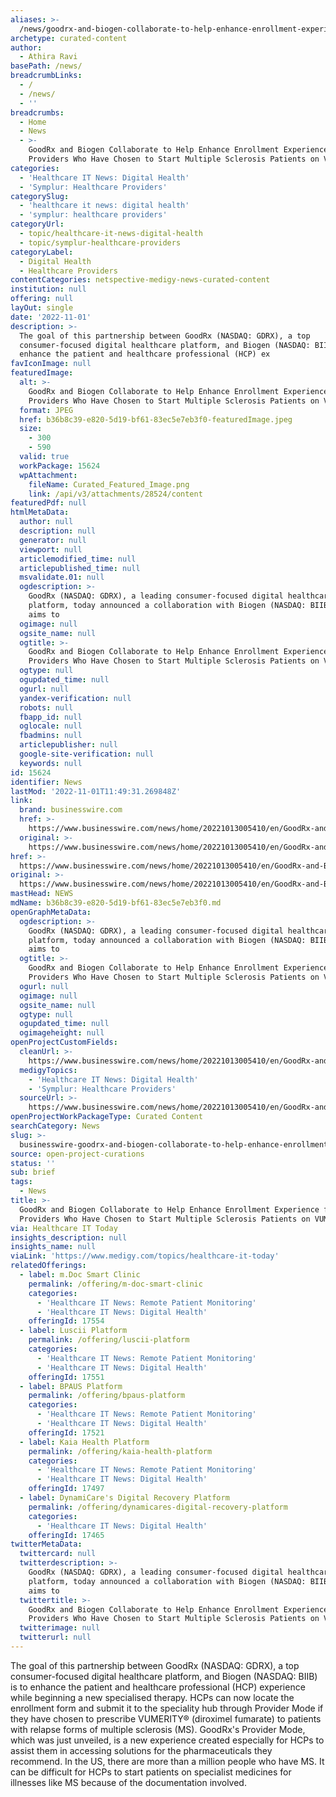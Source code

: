 ```yaml
---
aliases: >-
  /news/goodrx-and-biogen-collaborate-to-help-enhance-enrollment-experience-for-providers-who-have-chosen-to-start-multiple-sclerosis-patients-on-vumerity-r
archetype: curated-content
author:
  - Athira Ravi
basePath: /news/
breadcrumbLinks:
  - /
  - /news/
  - ''
breadcrumbs:
  - Home
  - News
  - >-
    GoodRx and Biogen Collaborate to Help Enhance Enrollment Experience for
    Providers Who Have Chosen to Start Multiple Sclerosis Patients on VUMERITY®
categories:
  - 'Healthcare IT News: Digital Health'
  - 'Symplur: Healthcare Providers'
categorySlug:
  - 'healthcare it news: digital health'
  - 'symplur: healthcare providers'
categoryUrl:
  - topic/healthcare-it-news-digital-health
  - topic/symplur-healthcare-providers
categoryLabel:
  - Digital Health
  - Healthcare Providers
contentCategories: netspective-medigy-news-curated-content
institution: null
offering: null
layOut: single
date: '2022-11-01'
description: >-
  The goal of this partnership between GoodRx (NASDAQ: GDRX), a top
  consumer-focused digital healthcare platform, and Biogen (NASDAQ: BIIB) is to
  enhance the patient and healthcare professional (HCP) ex
favIconImage: null
featuredImage:
  alt: >-
    GoodRx and Biogen Collaborate to Help Enhance Enrollment Experience for
    Providers Who Have Chosen to Start Multiple Sclerosis Patients on VUMERITY®
  format: JPEG
  href: b36b8c39-e820-5d19-bf61-83ec5e7eb3f0-featuredImage.jpeg
  size:
    - 300
    - 590
  valid: true
  workPackage: 15624
  wpAttachment:
    fileName: Curated_Featured_Image.png
    link: /api/v3/attachments/28524/content
featuredPdf: null
htmlMetaData:
  author: null
  description: null
  generator: null
  viewport: null
  articlemodified_time: null
  articlepublished_time: null
  msvalidate.01: null
  ogdescription: >-
    GoodRx (NASDAQ: GDRX), a leading consumer-focused digital healthcare
    platform, today announced a collaboration with Biogen (NASDAQ: BIIB) that
    aims to
  ogimage: null
  ogsite_name: null
  ogtitle: >-
    GoodRx and Biogen Collaborate to Help Enhance Enrollment Experience for
    Providers Who Have Chosen to Start Multiple Sclerosis Patients on VUMERITY®
  ogtype: null
  ogupdated_time: null
  ogurl: null
  yandex-verification: null
  robots: null
  fbapp_id: null
  oglocale: null
  fbadmins: null
  articlepublisher: null
  google-site-verification: null
  keywords: null
id: 15624
identifier: News
lastMod: '2022-11-01T11:49:31.269848Z'
link:
  brand: businesswire.com
  href: >-
    https://www.businesswire.com/news/home/20221013005410/en/GoodRx-and-Biogen-Collaborate-to-Help-Enhance-Enrollment-Experience-for-Providers-Who-Have-Chosen-to-Start-Multiple-Sclerosis-Patients-on-VUMERITY%C2%AE
  original: >-
    https://www.businesswire.com/news/home/20221013005410/en/GoodRx-and-Biogen-Collaborate-to-Help-Enhance-Enrollment-Experience-for-Providers-Who-Have-Chosen-to-Start-Multiple-Sclerosis-Patients-on-VUMERITY%C2%AE
href: >-
  https://www.businesswire.com/news/home/20221013005410/en/GoodRx-and-Biogen-Collaborate-to-Help-Enhance-Enrollment-Experience-for-Providers-Who-Have-Chosen-to-Start-Multiple-Sclerosis-Patients-on-VUMERITY%C2%AE
original: >-
  https://www.businesswire.com/news/home/20221013005410/en/GoodRx-and-Biogen-Collaborate-to-Help-Enhance-Enrollment-Experience-for-Providers-Who-Have-Chosen-to-Start-Multiple-Sclerosis-Patients-on-VUMERITY%C2%AE
mastHead: NEWS
mdName: b36b8c39-e820-5d19-bf61-83ec5e7eb3f0.md
openGraphMetaData:
  ogdescription: >-
    GoodRx (NASDAQ: GDRX), a leading consumer-focused digital healthcare
    platform, today announced a collaboration with Biogen (NASDAQ: BIIB) that
    aims to
  ogtitle: >-
    GoodRx and Biogen Collaborate to Help Enhance Enrollment Experience for
    Providers Who Have Chosen to Start Multiple Sclerosis Patients on VUMERITY®
  ogurl: null
  ogimage: null
  ogsite_name: null
  ogtype: null
  ogupdated_time: null
  ogimageheight: null
openProjectCustomFields:
  cleanUrl: >-
    https://www.businesswire.com/news/home/20221013005410/en/GoodRx-and-Biogen-Collaborate-to-Help-Enhance-Enrollment-Experience-for-Providers-Who-Have-Chosen-to-Start-Multiple-Sclerosis-Patients-on-VUMERITY%C2%AE
  medigyTopics:
    - 'Healthcare IT News: Digital Health'
    - 'Symplur: Healthcare Providers'
  sourceUrl: >-
    https://www.businesswire.com/news/home/20221013005410/en/GoodRx-and-Biogen-Collaborate-to-Help-Enhance-Enrollment-Experience-for-Providers-Who-Have-Chosen-to-Start-Multiple-Sclerosis-Patients-on-VUMERITY%C2%AE
openProjectWorkPackageType: Curated Content
searchCategory: News
slug: >-
  businesswire-goodrx-and-biogen-collaborate-to-help-enhance-enrollment-experience-for-providers-who-have-chosen-to-start-multiple-sclerosis-patients-on-vumerity-r
source: open-project-curations
status: ''
sub: brief
tags:
  - News
title: >-
  GoodRx and Biogen Collaborate to Help Enhance Enrollment Experience for
  Providers Who Have Chosen to Start Multiple Sclerosis Patients on VUMERITY®
via: Healthcare IT Today
insights_description: null
insights_name: null
viaLink: 'https://www.medigy.com/topics/healthcare-it-today'
relatedOfferings:
  - label: m.Doc Smart Clinic
    permalink: /offering/m-doc-smart-clinic
    categories:
      - 'Healthcare IT News: Remote Patient Monitoring'
      - 'Healthcare IT News: Digital Health'
    offeringId: 17554
  - label: Luscii Platform
    permalink: /offering/luscii-platform
    categories:
      - 'Healthcare IT News: Remote Patient Monitoring'
      - 'Healthcare IT News: Digital Health'
    offeringId: 17551
  - label: BPAUS Platform
    permalink: /offering/bpaus-platform
    categories:
      - 'Healthcare IT News: Remote Patient Monitoring'
      - 'Healthcare IT News: Digital Health'
    offeringId: 17521
  - label: Kaia Health Platform
    permalink: /offering/kaia-health-platform
    categories:
      - 'Healthcare IT News: Remote Patient Monitoring'
      - 'Healthcare IT News: Digital Health'
    offeringId: 17497
  - label: DynamiCare's Digital Recovery Platform
    permalink: /offering/dynamicares-digital-recovery-platform
    categories:
      - 'Healthcare IT News: Digital Health'
    offeringId: 17465
twitterMetaData:
  twittercard: null
  twitterdescription: >-
    GoodRx (NASDAQ: GDRX), a leading consumer-focused digital healthcare
    platform, today announced a collaboration with Biogen (NASDAQ: BIIB) that
    aims to
  twittertitle: >-
    GoodRx and Biogen Collaborate to Help Enhance Enrollment Experience for
    Providers Who Have Chosen to Start Multiple Sclerosis Patients on VUMERITY®
  twitterimage: null
  twitterurl: null
---
```

<p>The goal of this partnership between GoodRx (NASDAQ: GDRX), a top consumer-focused digital healthcare platform, and Biogen (NASDAQ: BIIB) is to enhance the patient and healthcare professional (HCP) experience while beginning a new specialised therapy. HCPs can now locate the enrollment form and submit it to the speciality hub through Provider Mode if they have chosen to prescribe VUMERITY® (diroximel fumarate) to patients with relapse forms of multiple sclerosis (MS). GoodRx's Provider Mode, which was just unveiled, is a new experience created especially for HCPs to assist them in accessing solutions for the pharmaceuticals they recommend. In the US, there are more than a million people who have MS. It can be difficult for HCPs to start patients on specialist medicines for illnesses like MS because of the documentation involved.</p>